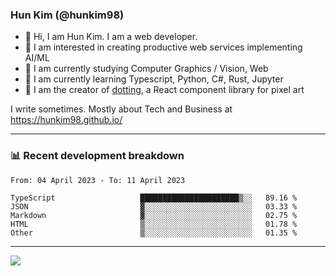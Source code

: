 ### Hun Kim (@hunkim98)

- 👋 Hi, I am Hun Kim. I am a web developer. 
- 🤔 I am interested in creating productive web services implementing AI/ML
- 🔭 I am currently studying Computer Graphics / Vision, Web 
- 🌱 I am currently learning Typescript, Python, C#, Rust, Jupyter
- 🎨 I am the creator of [dotting](hunkim98.github.io/dotting), a React component library for pixel art

I write sometimes. Mostly about Tech and Business at https://hunkim98.github.io/

---
### 📊 Recent development breakdown
<!--START_SECTION:waka-->

```text
From: 04 April 2023 - To: 11 April 2023

TypeScript                   ██████████████████████▒░░   89.16 %
JSON                         ▓░░░░░░░░░░░░░░░░░░░░░░░░   03.33 %
Markdown                     ▓░░░░░░░░░░░░░░░░░░░░░░░░   02.75 %
HTML                         ▒░░░░░░░░░░░░░░░░░░░░░░░░   01.78 %
Other                        ▒░░░░░░░░░░░░░░░░░░░░░░░░   01.35 %
```

<!--END_SECTION:waka-->
---

<!-- <div align='center'> -->
  <img align="center" src="https://github-readme-stats.vercel.app/api?username=hunkim98&theme=dark&show_icons=true"/>
<!-- </div> -->
<!--
**hunkim98/hunkim98** is a ✨ _special_ ✨ repository because its `README.md` (this file) appears on your GitHub profile.

Here are some ideas to get you started:

- 🔭 I’m currently working on ...
- 🌱 I’m currently learning ...
- 👯 I’m looking to collaborate on ...
- 🤔 I’m looking for help with ...
- 💬 Ask me about ...
- 📫 How to reach me: ...
- 😄 Pronouns: ...
- ⚡ Fun fact: ...
-->
